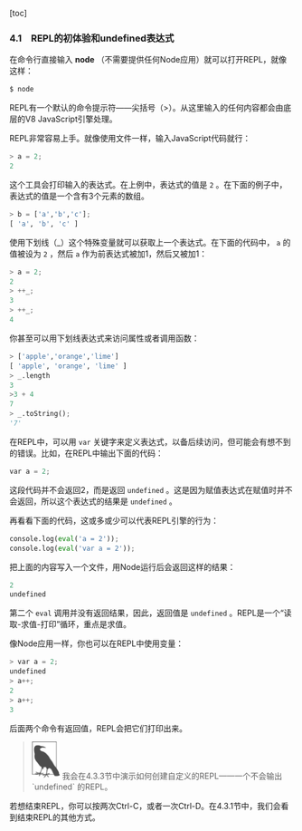 [toc]

### 4.1　REPL的初体验和undefined表达式

在命令行直接输入 **node** （不需要提供任何Node应用）就可以打开REPL，就像这样：

```python
$ node
```

REPL有一个默认的命令提示符——尖括号（>）。从这里输入的任何内容都会由底层的V8 JavaScript引擎处理。

REPL非常容易上手。就像使用文件一样，输入JavaScript代码就行：

```python
> a = 2; 
2
```

这个工具会打印输入的表达式。在上例中，表达式的值是 `2` 。在下面的例子中，表达式的值是一个含有3个元素的数组。

```python
> b = ['a','b','c'];
[ 'a', 'b', 'c' ]
```

使用下划线（_）这个特殊变量就可以获取上一个表达式。在下面的代码中， `a` 的值被设为 `2` ，然后 `a` 作为前表达式被加1，然后又被加1：

```python
> a = 2;
2
> ++_;
3
> ++_; 
4
```

你甚至可以用下划线表达式来访问属性或者调用函数：

```python
> ['apple','orange','lime'] 
[ 'apple', 'orange', 'lime' ] 
> _.length
3
>3 + 4
7
> _.toString();
'7'
```

在REPL中，可以用 `var` 关键字来定义表达式，以备后续访问，但可能会有想不到的错误。比如，在REPL中输出下面的代码：

```python
var a = 2;
```

这段代码并不会返回2，而是返回 `undefined` 。这是因为赋值表达式在赋值时并不会返回，所以这个表达式的结果是 `undefined` 。

再看看下面的代码，这或多或少可以代表REPL引擎的行为：

```python
console.log(eval('a = 2'));
console.log(eval('var a = 2'));
```

把上面的内容写入一个文件，用Node运行后会返回这样的结果：

```python
2 
undefined
```

第二个 `eval` 调用并没有返回结果，因此，返回值是 `undefined` 。REPL是一个“读取-求值-打印”循环，重点是求值。

像Node应用一样，你也可以在REPL中使用变量：

```python
> var a = 2;
undefined
> a++;
2
> a++; 
3
```

后面两个命令有返回值，REPL会把它们打印出来。

> <img class="my_markdown" src="../images/56.png" style="zoom:50%;" />
> 我会在4.3.3节中演示如何创建自定义的REPL——一个不会输出 `undefined` 的REPL。

若想结束REPL，你可以按两次Ctrl-C，或者一次Ctrl-D。在4.3.1节中，我们会看到结束REPL的其他方式。

